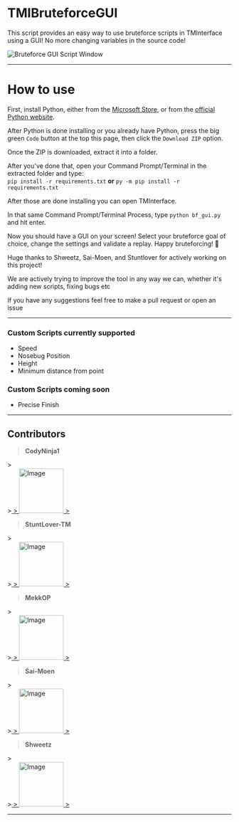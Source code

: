 # TMIBruteforceGUI
This script provides an easy way to use bruteforce scripts in TMInterface using a GUI! No more changing variables in the source code!

![Bruteforce GUI Script Window](https://cdn.discordapp.com/attachments/1023241364751777904/1052246409245626448/script.png)

---

# How to use
First, install Python, either from the [Microsoft Store](https://apps.microsoft.com/store/detail/python-311/9NRWMJP3717K), or from the [official Python website](https://www.python.org/downloads/release/python-3111/).

After Python is done installing or you already have Python, press the big green `Code` button at the top this page, then click the `Download ZIP` option. 

Once the ZIP is downloaded, extract it into a folder.

After you've done that, open your Command Prompt/Terminal in the extracted folder and type:\
`pip install -r requirements.txt` **or** `py -m pip install -r requirements.txt`

After those are done installing you can open TMInterface.

In that same Command Prompt/Terminal Process, type `python bf_gui.py` and hit enter. 

Now you should have a GUI on your screen! Select your bruteforce goal of choice, change the settings and validate a replay. Happy bruteforcing! :partying_face:

Huge thanks to Shweetz, Sai-Moen, and Stuntlover for actively working on this project!


We are actively trying to improve the tool in any way we can, whether it's adding new scripts, fixing bugs etc

If you have any suggestions feel free to make a pull request or open an issue

---

### Custom Scripts currently supported
- Speed
- Nosebug Position
- Height
- Minimum distance from point


### Custom Scripts coming soon
- Precise Finish

---

## Contributors
<!-- Copy-paste in your Readme.md file -->
><strong>CodyNinja1</strong>
</strong>
><br>
><a href = "https://github.com/Tanu-N-Prabhu/Python/graphs/contributors">
>  <img src = "https://avatars.githubusercontent.com/u/82186696?v=1" alt="Image" height="100" width="100">
></a>

><strong>StuntLover-TM</strong>
</strong>
><br>
><a href = "https://github.com/Tanu-N-Prabhu/Python/graphs/contributors">
>  <img src = "https://avatars.githubusercontent.com/u/101748104?v=1" alt="Image" height="100" width="100">
></a>

><strong>MekkOP</strong>
</strong>
><br>
><a href = "https://github.com/Tanu-N-Prabhu/Python/graphs/contributors">
>  <img src = "https://avatars.githubusercontent.com/u/116862033?v=4" alt="Image" height="100" width="100">
></a>

><strong>Sai-Moen</strong>
</strong>
><br>
><a href = "https://github.com/Tanu-N-Prabhu/Python/graphs/contributors">
>  <img src = "https://avatars.githubusercontent.com/u/92254408?v=4" alt="Image" height="100" width="100">
></a>

><strong>Shweetz</strong>
</strong>
><br>
><a href = "https://github.com/Tanu-N-Prabhu/Python/graphs/contributors">
>  <img src = "https://avatars.githubusercontent.com/u/5902307?v=4" alt="Image" height="100" width="100">
></a>

---
